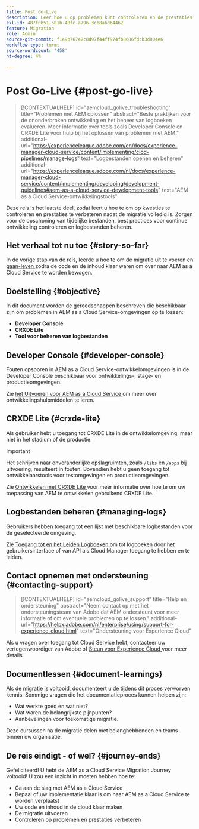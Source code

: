 ```yaml
---
title: Post Go-Live
description: Leer hoe u op problemen kunt controleren en de prestaties kunt verbeteren.
exl-id: 487f0b51-501b-48fc-a796-3cb8a6d64462
feature: Migration
role: Admin
source-git-commit: f1e9b76742c8d97f44ff974fb8686fdcb3d804e6
workflow-type: tm+mt
source-wordcount: '458'
ht-degree: 4%

---
```


# Post Go-Live {#post-go-live}

>[!CONTEXTUALHELP]
>id="aemcloud_golive_troubleshooting"
>title="Problemen met AEM oplossen"
>abstract="Beste praktijken voor de ononderbroken ontwikkeling en het beheer van logboeken evalueren. Meer informatie over tools zoals Developer Console en CRXDE Lite voor hulp bij het oplossen van problemen met AEM."
>additional-url="https://experienceleague.adobe.com/en/docs/experience-manager-cloud-service/content/implementing/cicd-pipelines/manage-logs" text="Logbestanden openen en beheren"
>additional-url="https://experienceleague.adobe.com/nl/docs/experience-manager-cloud-service/content/implementing/developing/development-guidelines#aem-as-a-cloud-service-development-tools" text="AEM as a Cloud Service-ontwikkelingstools"

Deze reis is het laatste deel, zodat leert u hoe te om op kwesties te controleren en prestaties te verbeteren nadat de migratie volledig is. Zorgen voor de opschoning van tijdelijke bestanden, best practices voor continue ontwikkeling controleren en logbestanden beheren.

## Het verhaal tot nu toe {#story-so-far}

In de vorige stap van de reis, leerde u hoe te om de migratie uit te voeren en [ gaan-leven ](/help/journey-migration/go-live.md) zodra de code en de inhoud klaar waren om over naar AEM as a Cloud Service te worden bewogen.

## Doelstelling {#objective}

In dit document worden de gereedschappen beschreven die beschikbaar zijn om problemen in AEM as a Cloud Service-omgevingen op te lossen:

* **Developer Console**
* **CRXDE Lite**
* **Tool voor beheren van logbestanden**

## Developer Console {#developer-console}

Fouten opsporen in AEM as a Cloud Service-ontwikkelomgevingen is in de Developer Console beschikbaar voor ontwikkelings-, stage- en productieomgevingen.

Zie [ het Uitvoeren voor AEM as a Cloud Service ](/help/implementing/developing/introduction/development-guidelines.md#aem-as-a-cloud-service-development-tools) om meer over ontwikkelingshulpmiddelen te leren.

## CRXDE Lite {#crxde-lite}

Als gebruiker hebt u toegang tot CRXDE Lite in de ontwikkelomgeving, maar niet in het stadium of de productie.

>[!IMPORTANT]
>Het schrijven naar onveranderlijke opslagruimten, zoals `/libs` en `/apps` bij uitvoering, resulteert in fouten. Bovendien hebt u geen toegang tot ontwikkelaarstools voor testomgevingen en productieomgevingen.

Zie [ Ontwikkelen met CRXDE Lite ](/help/implementing/developing/tools/crxde.md) voor meer informatie over hoe te om uw toepassing van AEM te ontwikkelen gebruikend CRXDE Lite.

## Logbestanden beheren {#managing-logs}

Gebruikers hebben toegang tot een lijst met beschikbare logbestanden voor de geselecteerde omgeving.

Zie [ Toegang tot en het Leiden Logboeken ](/help/implementing/cloud-manager/manage-logs.md) om tot logboeken door het gebruikersinterface of van API als Cloud Manager toegang te hebben en te leiden.

## Contact opnemen met ondersteuning {#contacting-support}

>[!CONTEXTUALHELP]
>id="aemcloud_golive_support"
>title="Help en ondersteuning"
>abstract="Neem contact op met het ondersteuningsteam van Adobe dat AEM ondersteunt voor meer informatie of om eventuele problemen op te lossen."
>additional-url="https://helpx.adobe.com/nl/enterprise/using/support-for-experience-cloud.html" text="Ondersteuning voor Experience Cloud"

Als u vragen over toegang tot Cloud Service hebt, contacteer uw vertegenwoordiger van Adobe of [ Steun voor Experience Cloud ](https://helpx.adobe.com/nl/enterprise/using/support-for-experience-cloud.html) voor meer details.

## Documentlessen {#document-learnings}

Als de migratie is voltooid, documenteert u de tijdens dit proces verworven kennis. Sommige vragen die het documentatieproces kunnen helpen zijn:

* Wat werkte goed en wat niet?
* Wat waren de belangrijkste pijnpunten?
* Aanbevelingen voor toekomstige migratie.

Deze cursussen na de migratie delen met belanghebbenden en teams binnen uw organisatie.

## De reis eindigt - of wel? {#journey-ends}

Gefeliciteerd! U hebt de AEM as a Cloud Service Migration Journey voltooid! U zou een inzicht in moeten hebben hoe te:

* Ga aan de slag met AEM as a Cloud Service
* Bepaal of uw implementatie klaar is om naar AEM as a Cloud Service te worden verplaatst
* Uw code en inhoud in de cloud klaar maken
* De migratie uitvoeren
* Controleren op problemen en prestaties verbeteren
